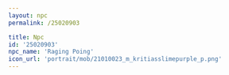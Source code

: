 ```yaml
---
layout: npc
permalink: /25020903

title: Npc
id: '25020903'
npc_name: 'Raging Poing'
icon_url: 'portrait/mob/21010023_m_kritiasslimepurple_p.png'
---
```

